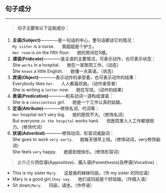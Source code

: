 ## 句子成分
---
> #### 句子主要有以下这些成分：
1. **主语(Subject)**————是一句话的中心，整句话都谈它的情况：<br/>
`My sister` is a nurse.&nbsp;&nbsp;&nbsp;&nbsp;&nbsp;&nbsp;我姐姐是个护士。<br/>
`Her room` is on the fifth floor.&nbsp;&nbsp;&nbsp;&nbsp;&nbsp;&nbsp;她的房间在5楼。<br/>
2. **谓语(Pridicate)**————是主语的主要情况，可表示动作，也可表示状态：<br/>
She `works` in a hospital.&nbsp;&nbsp;&nbsp;&nbsp;&nbsp;&nbsp;她在一家医院工作。（动态）<br/>
She `knows` a little English.&nbsp;&nbsp;&nbsp;&nbsp;&nbsp;&nbsp;她懂一点英语。（状态）
3. **宾语(Object)**————表示动作的承受着，也可表示动作的结果：<br/>
Everybody likes `her`.&nbsp;&nbsp;&nbsp;&nbsp;&nbsp;&nbsp;人人都喜欢她。（动作承受者）<br/>
She is writing a `letter` now.&nbsp;&nbsp;&nbsp;&nbsp;&nbsp;&nbsp;她在写信。（动作的结果）<br/>
4. **表语(Predicative)**————和系动词一道构成谓语：<br/>
She is a `conscientous` girl.&nbsp;&nbsp;&nbsp;&nbsp;&nbsp;&nbsp;她是一个工作认真的姑娘。<br/>
5. **定语(Attribute)**————修饰名词、代词等：<br/>
`Her` hospital isn't very big.&nbsp;&nbsp;&nbsp;&nbsp;&nbsp;&nbsp;她的医院不大。（修饰名词）<br/>
But everyone `in the hospital` works hard.&nbsp;&nbsp;&nbsp;&nbsp;&nbsp;&nbsp;但医院里人人工作都很努力。（修饰代词）
6. **状语(Adverbial)**————修饰动词、形容词或副词：<br/>
She goes to work `very early`.&nbsp;&nbsp;&nbsp;&nbsp;&nbsp;&nbsp;她每天很早上班。（修饰动词，very修饰副词）<br/>
She feels `very` happy.&nbsp;&nbsp;&nbsp;&nbsp;&nbsp;&nbsp;她感到很快乐。（修饰形容词）<br/>

> 此外还有**同位语(Appositive)、插入语(Parenthesis)**及**呼语(Vocative)**：<br/>

- This is my sister `Mary`.&nbsp;&nbsp;&nbsp;&nbsp;&nbsp;&nbsp;这是我的妹妹玛丽。（作 my sister 的同位语）<br/>
- Mary is a good girl,`they say`.&nbsp;&nbsp;&nbsp;&nbsp;&nbsp;&nbsp;他们说玛丽是个好姑娘。（作插入语）
- Sit down,`Mary`.&nbsp;&nbsp;&nbsp;&nbsp;&nbsp;&nbsp;玛丽，请坐。（作呼语） 


